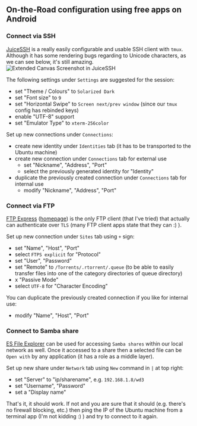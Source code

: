 ## On-the-Road configuration using free apps on Android


### Connect via SSH

[JuiceSSH](https://juicessh.com) is a really easily configurable and usable SSH client with `tmux`. Although it has some rendering bugs regarding to Unicode characters, as we can see below, it's still amazing.
![Extended Canvas Screenshot in JuiceSSH](https://github.com/chros73/rtorrent-ps/blob/master/docs/_static/img/rTorrent-PS-CH-0.9.6-happy-pastel-juicessh-s.png)

The following settings under `Settings` are suggested for the session:
* set "Theme / Colours" to `Solarized Dark`
* set "Font size" to `9`
* set "Horizontal Swipe" to `Screen next/prev window` (since our `tmux` config has rebinded keys)
* enable "UTF-8" support
* set "Emulator Type" to `xterm-256color`

Set up new connections under `Connections`:
* create new identity under `Identities` tab (it has to be transported to the Ubuntu machine)
* create new connection under `Connections` tab for external use
   * set "Nickname", "Address", "Port"
   * select the previously generated identity for "Identity"
* duplicate the previously created connection under `Connections` tab for internal use
   * modify "Nickname", "Address", "Port"


### Connect via FTP

[FTP Express](https://play.google.com/store/apps/details?id=com.zifero.ftpclient) ([homepage](https://www.zifero.com/apps/ftp-express/)) is the only FTP client (that I've tried) that actually can authenticate over `TLS` (many FTP client apps state that they can :) ).

Set up new connection under `Sites` tab using `+` sign:
* set "Name", "Host", "Port"
* select `FTPS explicit` for "Protocol"
* set "User", "Password"
* set "Remote" to `/Torrents/.rtorrent/.queue` (to be able to easily transfer files into one of the category directories of queue directory)
* x "Passive Mode"
* select `UTF-8` for "Character Encoding"

You can duplicate the previously created connection if you like for internal use:
* modify "Name", "Host", "Port"


### Connect to Samba share

[ES File Explorer](http://www.estrongs.com) can be used for accessing `Samba shares` within our local network as well. Once it accessed to a share then a selected file can be `Open with` by any application (it has a role as a middle layer).

Set up new share under `Network` tab using `New` command in `|` at top right:
* set "Server" to "ip/sharename", e.g. `192.168.1.8/wd3`
* set "Username", "Password"
* set a "Display name"

That's it, it should work. If not and you are sure that it should (e.g. there's no firewall blocking, etc.) then ping the IP of the Ubuntu machine from a terminal app (I'm not kidding :) ) and try to connect to it again.
